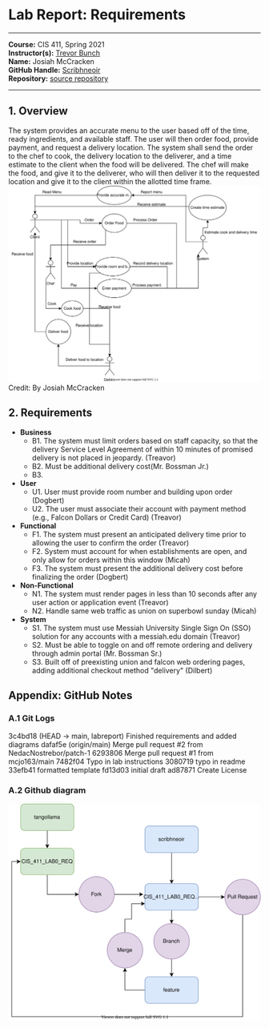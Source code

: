 # Lab Report: Requirements
___
**Course:** CIS 411, Spring 2021  
**Instructor(s):** [Trevor Bunch](https://github.com/trevordbunch)  
**Name:** Josiah McCracken  
**GitHub Handle:** [Scribhneoir](https://github.com/scribhneoir)  
**Repository:** [source repository](https://github.com/scribhneoir/cis411_lab0_req)  
___

## 1. Overview
The system provides an accurate menu to the user based off of the time, ready ingredients, and available staff. The user will then order food, provide payment, and request a delivery location. The system shall send the order to the chef to cook, the delivery location to the deliverer, and a time estimate to the client when the food will be delivered. The chef will make the food, and give it to the deliverer, who will then deliver it to the requested location and give it to the client within the allotted time frame.
![Use Case Diagram](/assets/usecase.svg)  
Credit: By Josiah McCracken

## 2. Requirements

- **Business**
    - B1. The system must limit orders based on staff capacity, so that the delivery Service Level Agreement of within 10 minutes of promised delivery is not placed in jeopardy. (Treavor)
    - B2. Must be additional delivery cost(Mr. Bossman Jr.)
    - B3. 
- **User**
    - U1. User must provide room number and building upon order (Dogbert)
    - U2. The user must associate their account with payment method (e.g., Falcon Dollars or Credit Card) (Treavor)
- **Functional**
    - F1. The system must present an anticipated delivery time prior to allowing the user to confirm the order (Treavor)
    - F2. System must account for when establishments are open, and only allow for orders within this window (Micah)
    - F3. The system must present the additional delivery cost before finalizing the order (Dogbert)
- **Non-Functional**
    - N1. The system must render pages in less than 10 seconds after any user action or application event (Treavor)
    - N2. Handle same web traffic as union on superbowl sunday (Micah)
- **System**
    - S1. The system must use Messiah University Single Sign On (SSO) solution for any accounts with a messiah.edu domain (Treavor)
    - S2. Must be able to toggle on and off remote ordering and delivery through admin portal (Mr. Bossman Sr.)
    - S3. Built off of preexisting union and falcon web ordering pages, adding additional checkout method "delivery" (Dilbert)


## Appendix: GitHub Notes
### A.1 Git Logs
3c4bd18 (HEAD -> main, labreport) Finished requirements and added diagrams
dafaf5e (origin/main) Merge pull request #2 from NedacNostrebor/patch-1
6293806 Merge pull request #1 from mcjo163/main
7482f04 Typo in lab instructions
3080719 typo in readme
33efb41 formatted template
fd13d03 initial draft
ad87871 Create License

### A.2 Github diagram
![Github Diagram](/assets/github.svg)